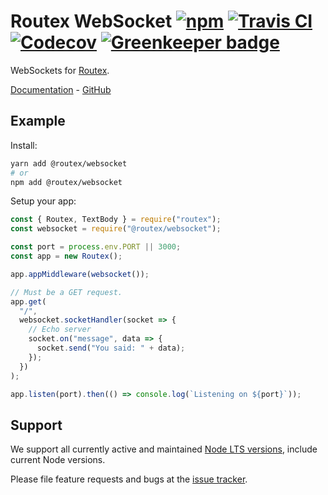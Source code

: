 # Routex WebSocket [![npm](https://img.shields.io/npm/v/@routex/websocket.svg)](https://www.npmjs.com/package/@routex/websocket) [![Travis CI](https://img.shields.io/travis/com/routexjs/routex-websocket.svg)](https://travis-ci.com/routexjs/routex-websocket) [![Codecov](https://img.shields.io/codecov/c/github/routexjs/routex-websocket.svg)](https://codecov.io/gh/routexjs/routex-websocket) [![Greenkeeper badge](https://badges.greenkeeper.io/routexjs/routex-websocket.svg)](https://greenkeeper.io/)

WebSockets for [Routex](https://www.npmjs.com/package/routex).

[Documentation](https://routex.js.org/docs/packages/websocket) - [GitHub](https://github.com/routexjs/routex-websocket)

## Example

Install:

```bash
yarn add @routex/websocket
# or
npm add @routex/websocket
```

Setup your app:

```js
const { Routex, TextBody } = require("routex");
const websocket = require("@routex/websocket");

const port = process.env.PORT || 3000;
const app = new Routex();

app.appMiddleware(websocket());

// Must be a GET request.
app.get(
  "/",
  websocket.socketHandler(socket => {
    // Echo server
    socket.on("message", data => {
      socket.send("You said: " + data);
    });
  })
);

app.listen(port).then(() => console.log(`Listening on ${port}`));
```

## Support

We support all currently active and maintained [Node LTS versions](https://github.com/nodejs/Release),
include current Node versions.

Please file feature requests and bugs at the [issue tracker](https://github.com/routexjs/routex-websocket/issues).
